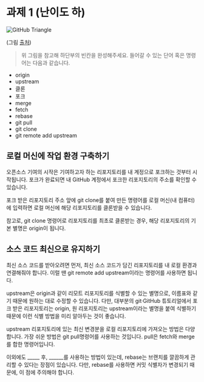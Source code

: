 # 과제 1 (난이도 하)

![GitHub Triangle](../resources/git-and-github-initial-setup.png)

(그림 [출처](https://docs.microsoft.com/en-us/contribute/get-started-setup-local))

> 위 그림을 참고해 하단부의 빈칸을 완성해주세요. 들어갈 수 있는 단어 혹은 명령어는 다음과 같습니다.

- origin
- upstream
- 클론
- 포크
- merge
- fetch
- rebase
- git pull
- git clone
- git remote add upstream

 
## 로컬 머신에 작업 환경 구축하기

오픈소스 기여의 시작은 기여하고자 하는 리포지토리를 내 계정으로 포크하는 것부터 시작됩니다. 포크가 완료되면 내 GitHub 계정에서 포크한 리포지토리의 주소를 확인할 수 있습니다.

포크 받은 리포지토리 주소 앞에 git clone를 붙여 만든 명령어를 로컬 머신(내 컴퓨터)에 입력하면 로컬 머신에 해당 리포지토리를 클론받을 수 있습니다.

참고로, git clone 명령어로 리포지토리를 최초로 클론받는 경우, 해당 리포지토리의 기본 별명은 origin이 됩니다.

## 소스 코드 최신으로 유지하기

최신 소스 코드를 받아오려면 먼저, 최신 소스 코드가 담긴 리포지토리를 내 로컬 환경과 연결해줘야 합니다. 이럴 땐 git remote add upstream이라는 명령어를 사용하면 됩니다.

upstream은 origin과 같이 리모트 리포지토리를 식별할 수 있는 별명으로, 이름표와 같기 때문에 원하는 대로 수정할 수 있습니다. 다만, 대부분의 git·GitHub 튜토리얼에서 포크 받은 리포지토리는 origin, 원 리포지토리는 upstream이라는 별명을 붙여 식별하기 때문에 이런 식별 방법을 미리 알아두는 것이 좋습니다.

upstream 리포지토리에 있는 최신 변경분을 로컬 리포지토리에 가져오는 방법은 다양합니다. 가장 쉬운 방법은 git pull명령어를 사용하는 것입니다. pull은 fetch와 merge를 합한 명령어입니다.

이외에도 _____ 후, ______를 사용하는 방법이 있는데, rebase는 브랜치를 깔끔하게 관리할 수 있다는 장점이 있습니다. 다만, rebase를 사용하면 커밋 식별자가 변경되기 때문에, 이 점에 주의해야 합니다.
